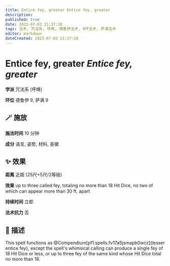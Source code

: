 ```yaml
---
title: Entice fey, greater Entice fey, greater
description: 
published: true
date: 2023-07-03 21:37:18
tags: 法术, 咒法系, 呼唤, 德鲁伊法术, 9环法术, 萨满法术
editor: markdown
dateCreated: 2023-07-03 21:37:18
---
```


# **Entice fey, greater** *Entice fey, greater*

**学派** 咒法系 (呼唤) 

**环位** 德鲁伊 9, 萨满 9

## 🪄 施放

**施法时间** 10 分钟

**成分** 语言, 姿势, 材料, 圣徽

## ✨ 效果  

**距离** 近距 (25尺+5尺/2等级) 

**效果** up to three called fey, totaling no more than 18 Hit Dice, no two of which can appear more than 30 ft. apart 

**持续时间** 立即 

**法术抗力** 否

## 📖 描述

This spell functions as @Compendium[pf1.spells.fv17a5jsmapb0wcz]{lesser entice fey}, except the spell's whimsical calling can produce a single fey of 18 Hit Dice or less, or up to three fey of the same kind whose Hit Dice total no more than 18.
    